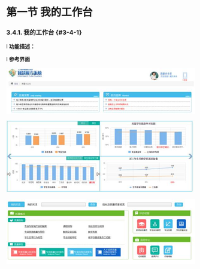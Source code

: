 # 第一节 我的工作台


### 3.4.1.      我的工作台 {#3-4-1}

l  **功能描述：**

l  **参考界面**

![](/assets/image114.jpg)

![](/assets/image115.jpg)

![](/assets/image116.jpg)